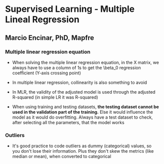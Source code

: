 # Supervised Learning - Multiple Lineal Regression

## Marcio Encinar, PhD, Mapfre

### Multiple linear regression equation

* When solving the multiple linear regression equation, in the X matrix, we always have to use a column of 1s to get the \beta_0 regression coefficient (Y-axis crossing point)

* In multiple linear regression, collinearity is also something to avoid

* In MLR, the validity of the adjusted model is used through the adjusted R-squared (in simple LR it was R-squared)

* When using training and testing datasets, **the testing dataset cannot be used in the validation part of the training.** Else it would influence the model as it would do overfitting. Always have a test dataset to check, after selecting all the parameters, that the model works

### Outliers 

* It's good practice to code outliers as dummy (categorical) values, so you don't lose their information. Plus they don't skew the metrics (like median or mean), when converted to categorical


